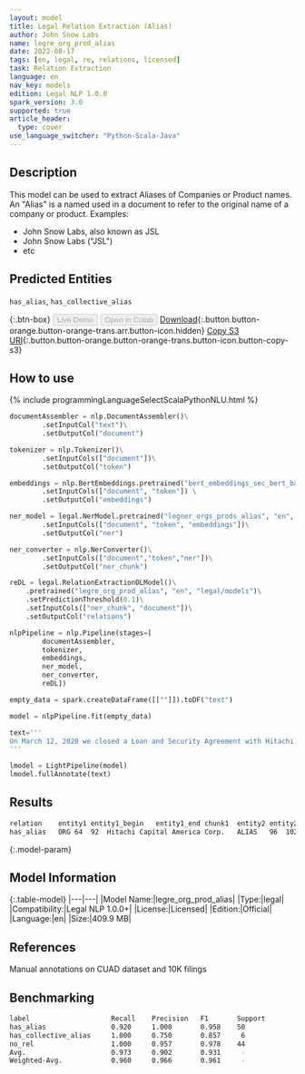 ```yaml
---
layout: model
title: Legal Relation Extraction (Alias)
author: John Snow Labs
name: legre_org_prod_alias
date: 2022-08-17
tags: [en, legal, re, relations, licensed]
task: Relation Extraction
language: en
nav_key: models
edition: Legal NLP 1.0.0
spark_version: 3.0
supported: true
article_header:
  type: cover
use_language_switcher: "Python-Scala-Java"
---
```


## Description

This model can be used to extract Aliases of Companies or Product names. An "Alias" is a named used in a document to refer to the original name of a company or product. Examples:

- John Snow Labs, also known as JSL
- John Snow Labs ("JSL")
- etc

## Predicted Entities

`has_alias`, `has_collective_alias`

{:.btn-box}
<button class="button button-orange" disabled>Live Demo</button>
<button class="button button-orange" disabled>Open in Colab</button>
[Download](https://s3.amazonaws.com/auxdata.johnsnowlabs.com/legal/models/legre_org_prod_alias_en_1.0.0_3.2_1660739037434.zip){:.button.button-orange.button-orange-trans.arr.button-icon.hidden}
[Copy S3 URI](s3://auxdata.johnsnowlabs.com/legal/models/legre_org_prod_alias_en_1.0.0_3.2_1660739037434.zip){:.button.button-orange.button-orange-trans.button-icon.button-copy-s3}

## How to use



<div class="tabs-box" markdown="1">
{% include programmingLanguageSelectScalaPythonNLU.html %}

```python
documentAssembler = nlp.DocumentAssembler()\
        .setInputCol("text")\
        .setOutputCol("document")

tokenizer = nlp.Tokenizer()\
        .setInputCols(["document"])\
        .setOutputCol("token")

embeddings = nlp.BertEmbeddings.pretrained("bert_embeddings_sec_bert_base","en") \
        .setInputCols(["document", "token"]) \
        .setOutputCol("embeddings")

ner_model = legal.NerModel.pretrained("legner_orgs_prods_alias", "en", "legal/models")\
        .setInputCols(["document", "token", "embeddings"])\
        .setOutputCol("ner")

ner_converter = nlp.NerConverter()\
        .setInputCols(["document","token","ner"])\
        .setOutputCol("ner_chunk")

reDL = legal.RelationExtractionDLModel()\
    .pretrained("legre_org_prod_alias", "en", "legal/models")\
    .setPredictionThreshold(0.1)\
    .setInputCols(["ner_chunk", "document"])\
    .setOutputCol("relations")

nlpPipeline = nlp.Pipeline(stages=[
        documentAssembler,
        tokenizer,
        embeddings,
        ner_model,
        ner_converter,
        reDL])

empty_data = spark.createDataFrame([[""]]).toDF("text")

model = nlpPipeline.fit(empty_data)

text='''
On March 12, 2020 we closed a Loan and Security Agreement with Hitachi Capital America Corp. ("Hitachi") the terms of which are described in this report which replaced our credit facility with Western Alliance Bank.
'''

lmodel = LightPipeline(model)
lmodel.fullAnnotate(text)
```

</div>

## Results

```bash
relation	entity1	entity1_begin	entity1_end	chunk1	entity2	entity2_begin	entity2_end	chunk2	confidence
has_alias	ORG	64	92	Hitachi Capital America Corp.	ALIAS	96	102	Hitachi	0.9983972
```

{:.model-param}
## Model Information

{:.table-model}
|---|---|
|Model Name:|legre_org_prod_alias|
|Type:|legal|
|Compatibility:|Legal NLP 1.0.0+|
|License:|Licensed|
|Edition:|Official|
|Language:|en|
|Size:|409.9 MB|

## References

Manual annotations on CUAD dataset and 10K filings

## Benchmarking

```bash
label                    Recall    Precision   F1       Support
has_alias                0.920     1.000       0.958    50
has_collective_alias     1.000     0.750       0.857     6
no_rel                   1.000     0.957       0.978    44
Avg.                     0.973     0.902       0.931     -
Weighted-Avg.            0.960     0.966       0.961     -
```
